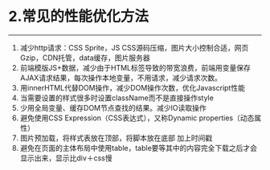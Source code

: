 # 2.常见的性能优化方法

---

1. 减少http请求：CSS Sprite，JS CSS源码压缩，图片大小控制合适，网页Gzip，CDN托管，data缓存，图片服务器
2. 前端模版JS+数据，减少由于HTML标签导致的带宽浪费，前端用变量保存AJAX请求结果，每次操作本地变量，不用请求，减少请求次数。
3. 用innerHTML代替DOM操作，减少DOM操作次数，优化Javascript性能
4. 当需要设置的样式很多时设置className而不是直接操作style
5. 少用全局变量、缓存DOM节点查找的结果。减少IO读取操作
6. 避免使用CSS Expression（CSS表达式），又称Dynamic properties（动态属性）
7. 图片预加载，将样式表放在顶部，将脚本放在底部 加上时间戳
8. 避免在页面的主体布局中使用table，table要等其中的内容完全下载之后才会显示出来，显示比div＋css慢



